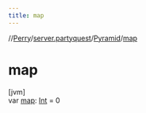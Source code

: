 ```yaml
---
title: map
---
```

//[Perry](../../../index.html)/[server.partyquest](../index.html)/[Pyramid](index.html)/[map](map.html)



# map



[jvm]\
var [map](map.html): [Int](https://kotlinlang.org/api/latest/jvm/stdlib/kotlin/-int/index.html) = 0




